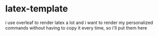 # latex-template
i use overleaf to render latex a lot and i want to render my personalized commands without having to copy it every time, so i'll put them here

